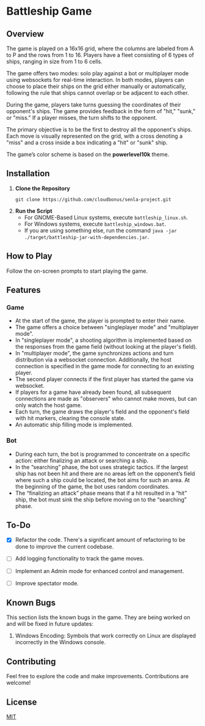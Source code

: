 # Battleship Game

## Overview

The game is played on a 16x16 grid, where the columns are labeled from A to P and the rows from 1 to 16. Players have a fleet consisting of 6 types of ships, ranging in size from 1 to 6 cells.

The game offers two modes: solo play against a bot or multiplayer mode using websockets for real-time interaction. In both modes, players can choose to place their ships on the grid either manually or automatically, following the rule that ships cannot overlap or be adjacent to each other.

During the game, players take turns guessing the coordinates of their opponent's ships. The game provides feedback in the form of "hit," "sunk," or "miss." If a player misses, the turn shifts to the opponent.

The primary objective is to be the first to destroy all the opponent's ships. Each move is visually represented on the grid, with a cross denoting a "miss" and a cross inside a box indicating a "hit" or "sunk" ship.

The game’s color scheme is based on the **powerlevel10k** theme.
## Installation

1. **Clone the Repository**
    ```console  
    git clone https://github.com/cloudbonus/senla-project.git 
    ```
2. **Run the Script**
   - For GNOME-Based Linux systems, execute `battleship_linux.sh`.
   - For Windows systems, execute `battleship_windows.bat`.
   - If you are using something else, run the command `java -jar ./target/battleship-jar-with-dependencies.jar`.
## How to Play

Follow the on-screen prompts to start playing the game.

## Features

### Game

- At the start of the game, the player is prompted to enter their name.
- The game offers a choice between "singleplayer mode" and "multiplayer mode".
- In "singleplayer mode", a shooting algorithm is implemented based on the responses from the game field (without looking at the player's field).
- In "multiplayer mode", the game synchronizes actions and turn distribution via a websocket connection. Additionally, the host connection is specified in the game mode for connecting to an existing player.
- The second player connects if the first player has started the game via websocket.
- If players for a game have already been found, all subsequent connections are made as "observers" who cannot make moves, but can only watch the host game.
- Each turn, the game draws the player's field and the opponent's field with hit markers, clearing the console state.
- An automatic ship filling mode is implemented.

### Bot

- During each turn, the bot is programmed to concentrate on a specific action: either finalizing an attack or searching a ship.
- In the “searching” phase, the bot uses strategic tactics. If the largest ship has not been hit and there are no areas left on the opponent’s field where such a ship could be located, the bot aims for such an area. At the beginning of the game, the bot uses random coordinates.
- The “finalizing an attack” phase means that if a hit resulted in a “hit” ship, the bot must sink the ship before moving on to the “searching” phase.

## To-Do

- [x] Refactor the code. There's a significant amount of refactoring to be done to improve the current codebase.
- [ ] Add logging functionality to track the game moves.
- [ ] Implement an Admin mode for enhanced control and management.
- [ ] Improve spectator mode.


## Known Bugs

This section lists the known bugs in the game. They are being worked on and will be fixed in future updates:

1. Windows Encoding: Symbols that work correctly on Linux are displayed incorrectly in the Windows console.

## Contributing

Feel free to explore the code and make improvements. Contributions are welcome!

## License

[MIT](https://choosealicense.com/licenses/mit/)